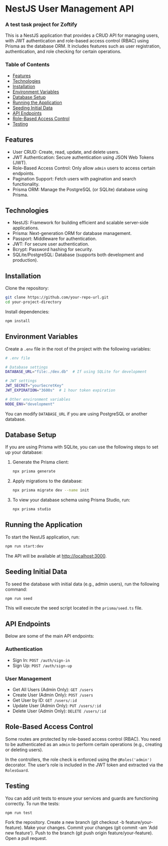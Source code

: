 # NestJS User Management API
### **A test task project for Zoftify**

This is a NestJS application that provides a CRUD API for managing users, with JWT authentication and role-based access control (RBAC) using Prisma as the database ORM. It includes features such as user registration, authentication, and role checking for certain operations.

### Table of Contents
* [Features](#features)
* [Technologies](#technologies)
* [Installation](#installation)
* [Environment Variables](#environment-variables)
* [Database Setup](#database-setup)
* [Running the Application](#running-the-application)
* [Seeding Initial Data](#seeding-initial-data)
* [API Endpoints](#api-endpoints)
* [Role-Based Access Control](#role-based-access-control)
* [Testing](#testing)

## Features
* User CRUD: Create, read, update, and delete users.
* JWT Authentication: Secure authentication using JSON Web Tokens (JWT).
* Role-Based Access Control: Only allow `admin` users to access certain endpoints.
* Pagination Support: Fetch users with pagination and search functionality.
* Prisma ORM: Manage the PostgreSQL (or SQLite) database using Prisma.

## Technologies
* NestJS: Framework for building efficient and scalable server-side applications.
* Prisma: Next-generation ORM for database management.
* Passport: Middleware for authentication.
* JWT: For secure user authentication.
* Bcrypt: Password hashing for security.
* SQLite/PostgreSQL: Database (supports both development and production).

## Installation
Clone the repository:

```bash
git clone https://github.com/your-repo-url.git
cd your-project-directory
```

Install dependencies:
```bash
npm install
```
## Environment Variables
Create a `.env` file in the root of the project with the following variables:

```bash
# .env file

# Database settings
DATABASE_URL="file:./dev.db"  # If using SQLite for development

# JWT settings
JWT_SECRET="yourSecretKey"
JWT_EXPIRATION="3600s"  # 1 hour token expiration

# Other environment variables
NODE_ENV="development"
```
You can modify `DATABASE_URL` if you are using PostgreSQL or another database.

## Database Setup
If you are using Prisma with SQLite, you can use the following steps to set up your database:

1. Generate the Prisma client:
    ```bash
    npx prisma generate
    ```
2. Apply migrations to the database:
    ```bash
    npx prisma migrate dev --name init
    ```
3. To view your database schema using Prisma Studio, run:
    ```bash
    npx prisma studio
    ```

## Running the Application
To start the NestJS application, run:

```bash
npm run start:dev
```
The API will be available at [http://localhost:3000](http://localhost:3000).

## Seeding Initial Data
To seed the database with initial data (e.g., admin users), run the following command:

```bash
npm run seed
```
This will execute the seed script located in the `prisma/seed.ts` file.
## API Endpoints
Below are some of the main API endpoints:

### Authentication
* Sign In: `POST /auth/sign-in`
* Sign Up: `POST /auth/sign-up`
### User Management
* Get All Users (Admin Only): `GET /users`
* Create User (Admin Only): `POST /users`
* Get User by ID: `GET /users/:id`
* Update User (Admin Only): `PUT /users/:id`
* Delete User (Admin Only): `DELETE /users/:id`

## Role-Based Access Control
Some routes are protected by role-based access control (RBAC). You need to be authenticated as an `admin` to perform certain operations (e.g., creating or deleting users).

In the controllers, the role check is enforced using the `@Roles('admin')` decorator. The user’s role is included in the JWT token and extracted via the `RolesGuard`.

## Testing
You can add unit tests to ensure your services and guards are functioning correctly. To run the tests:
```bash
npm run test
```

Fork the repository.
Create a new branch (git checkout -b feature/your-feature).
Make your changes.
Commit your changes (git commit -am 'Add new feature').
Push to the branch (git push origin feature/your-feature).
Open a pull request.
